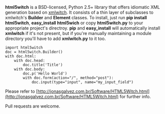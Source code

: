 **html5witch** is a BSD-licensed, Python 2.5+ library that offers idiomatic XML generation based on [xmlwitch](http://pypi.python.org/pypi/xmlwitch/). It consists of a thin layer of subclasses to xmlwitch's **Builder** and **Element** classes. To install, just run **pip install html5witch**, **easy_install html5wich** or copy **html5witch.py** to your appropriate project's directroy. **pip** and **easy\_install** will automatically install **xmlwitch** if it's not present, but if you're manually maintaining a module directory you'll have to add **xmlwitch.py** to it too.

    import html5witch
    doc = html5witch.Builder()
    with doc.html:
        with doc.head:
            doc.title('Title')
        with doc.body:
            doc.p('Hello World')
            with doc.form(action="/", method="post"):
                doc.input(type="input", name="my_input_field")

Please refer to [http://jonasgalvez.com.br/Software/HTML5Witch.html](http://jonasgalvez.com.br/Software/HTML5Witch.html) for further info.

Pull requests are welcome.